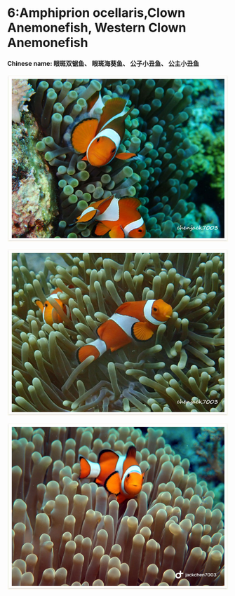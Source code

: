 # 6:Amphiprion ocellaris,Clown Anemonefish, Western Clown Anemonefish

#### Chinese name: 眼斑双锯鱼、 眼斑海葵鱼、 公子小丑鱼、 公主小丑鱼

![](../../.gitbook/assets/amphiprion-ocellaris.jpg)

![](../../.gitbook/assets/amphiprion-ocellaris2.jpg)

![](../../.gitbook/assets/amphiprion-ocellaris3.jpg)


